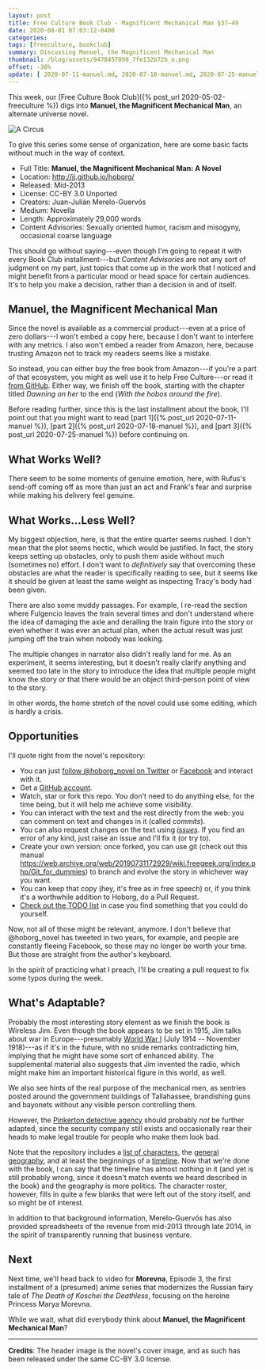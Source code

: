 ```yaml
---
layout: post
title: Free Culture Book Club - Magnificent Mechanical Man §37–49
date: 2020-08-01 07:03:12-0400
categories:
tags: [freeculture, bookclub]
summary: Discussing Manuel, the Magnificent Mechanical Man
thumbnail: /blog/assets/9478457090_7fe132b72b_o.png
offset: -38%
update: [ 2020-07-11-manuel.md, 2020-07-18-manuel.md, 2020-07-25-manuel.md ]
---
```


This week, our [Free Culture Book Club]({% post_url 2020-05-02-freeculture %}) digs into **Manuel, the Magnificent Mechanical Man**, an alternate universe novel.

![A Circus](/blog/assets/9478457090_7fe132b72b_o.png "A circus, the book's cover image")

To give this series some sense of organization, here are some basic facts without much in the way of context.

 * Full Title:  **Manuel, the Magnificent Mechanical Man: A Novel**
 * Location:  <http://jj.github.io/hoborg/>
 * Released:  Mid-2013
 * License:  CC-BY 3.0 Unported
 * Creators:  Juan-Julián Merelo-Guervós
 * Medium:  Novella
 * Length:  Approximately 29,000 words
 * Content Advisories:  Sexually oriented humor, racism and misogyny, occasional coarse language

This should go without saying---even though I'm going to repeat it with every Book Club installment---but *Content Advisories* are not any sort of judgment on my part, just topics that come up in the work that I noticed and might benefit from a particular mood or head space for certain audiences.  It's to help you make a decision, rather than a decision in and of itself.

## Manuel, the Magnificent Mechanical Man

Since the novel is available as a commercial product---even at a price of zero dollars---I won't embed a copy here, because I don't want to interfere with any metrics.  I also won't embed a reader from Amazon, here, because trusting Amazon not to track my readers seems like a mistake.

So instead, you can either buy the free book from Amazon---if you're a part of that ecosystem, you might as well use it to help Free Culture---or read it [from GitHub](https://github.com/JJ/hoborg/blob/master/text/text.md).  Either way, we finish off the book, starting with the chapter titled *Dawning on her* to the end (*With the hobos around the fire*).

Before reading further, since this is the last installment about the book, I'll point out that you might want to read [part 1]({% post_url 2020-07-11-manuel %}), [part 2]({% post_url 2020-07-18-manuel %}), and [part 3]({% post_url 2020-07-25-manuel %}) before continuing on.

## What Works Well?

There seem to be some moments of genuine emotion, here, with Rufus's send-off coming off as more than just an act and Frank's fear and surprise while making his delivery feel genuine.

## What Works...Less Well?

My biggest objection, here, is that the entire quarter seems rushed.  I don't mean that the plot seems hectic, which would be justified.  In fact, the story keeps setting up obstacles, only to push them aside without much (sometimes no) effort.  I don't want to *definitively* say that overcoming these obstacles are what the reader is specifically reading to see, but it seems like it should be given at least the same weight as inspecting Tracy's body had been given.

There are also some muddy passages.  For example, I re-read the section where Fulgencio leaves the train several times and don't understand where the idea of damaging the axle and derailing the train figure into the story or even whether it was ever an actual plan, when the actual result was just jumping off the train when nobody was looking.

The multiple changes in narrator also didn't really land for me.  As an experiment, it seems interesting, but it doesn't really clarify anything and seemed too late in the story to introduce the idea that multiple people might know the story or that there would be an object third-person point of view to the story.

In other words, the home stretch of the novel could use some editing, which is hardly a crisis.

## Opportunities

I'll quote right from the novel's repository:

 * You can just [follow @hoborg_novel on Twitter](http://twitter.com/hoborg_novel) or [Facebook](https://www.facebook.com/ManuelTheMagnificent) and interact with it.
 * Get a [GitHub account](http://github.com).
 * Watch, star or fork this repo. You don't need to do anything else, for the time being, but it will help me achieve some visibility.
 * You can interact with the text and the rest directly from the web:  you can comment on text and changes in it (called *commits*).
 * You can also request changes on the text using [*issues*](https://github.com/JJ/hoborg/issues). If you find an error of any kind, just raise an issue and I'll fix it (or try to).
 * Create your own version: once forked, you can use git (check out this manual <https://web.archive.org/web/20190731172929/wiki.freegeek.org/index.php/Git_for_dummies>) to branch and evolve the story in whichever way you want.
 * You can keep that copy (hey, it's free as in free speech) or, if you think it's a worthwhile addition to Hoborg, do a Pull Request.
 * [Check out the TODO list](https://github.com/JJ/hoborg/TODO.md) in case you find something that you could do yourself.

Now, not all of those might be relevant, anymore.  I don't believe that @hoborg_novel has tweeted in two years, for example, and people are constantly fleeing Facebook, so those may no longer be worth your time.  But those are straight from the author's keyboard.

In the spirit of practicing what I preach, I'll be creating a pull request to fix some typos during the week.

## What's Adaptable?

Probably the most interesting story element as we finish the book is Wireless Jim.  Even though the book appears to be set in 1915, Jim talks about war in Europe---presumably [World War I](https://en.wikipedia.org/wiki/World_War_I) (July 1914 -- November 1918)---as if it's in the future, with no snide remarks contradicting him, implying that he might have some sort of enhanced ability.  The supplemental material also suggests that Jim invented the radio, which might make him an important historical figure in this world, as well.

We also see hints of the real purpose of the mechanical men, as sentries posted around the government buildings of Tallahassee, brandishing guns and bayonets without any visible person controlling them.

However, the [Pinkerton detective agency](https://en.wikipedia.org/wiki/Pinkerton_(detective_agency)) should probably *not* be further adapted, since the security company still exists and occasionally rear their heads to make legal trouble for people who make them look bad.

Note that the repository includes a [list of characters](https://github.com/JJ/hoborg/blob/master/text/characters.md), the [general geography](https://github.com/JJ/hoborg/blob/master/text/geography.md), and at least the beginnings of a [timeline](https://github.com/JJ/hoborg/blob/master/text/timeline.md).  Now that we're done with the book, I can say that the timeline has almost nothing in it (and yet is still probably wrong, since it doesn't match events we heard described in the book) and the geography is more politics.  The character roster, however, fills in quite a few blanks that were left out of the story itself, and so might be of interest.

In addition to that background information, Merelo-Guervós has also provided spreadsheets of the revenue from mid-2013 through late 2014, in the spirit of transparently running that business venture.

## Next

Next time, we'll head back to video for **Morevna**, Episode 3, the first installment of a (presumed) anime series that modernizes the Russian fairy tale of *The Death of Koschei the Deathless*, focusing on the heroine Princess Marya Morevna.

While we wait, what did everybody think about **Manuel, the Magnificent Mechanical Man**?

* * *

**Credits**:  The header image is the novel's cover image, and as such has been released under the same CC-BY 3.0 license.

